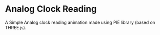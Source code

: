 # Analog Clock Reading

A Simple Analog clock reading animation made using PIE library (based on THREE.js).
